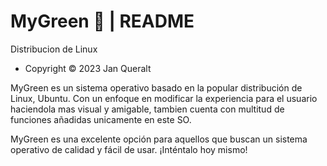 # MyGreen 🍏  | README
Distribucion de Linux  
- Copyright ©️ 2023 Jan Queralt  


MyGreen es un sistema operativo basado en la popular distribución de Linux, Ubuntu. Con un enfoque en modificar la experiencia para el usuario haciendola mas visual y amigable, tambien cuenta con multitud de funciones añadidas unicamente en este SO.

MyGreen es una excelente opción para aquellos que buscan un sistema operativo de calidad y fácil de usar. ¡Inténtalo hoy mismo!
